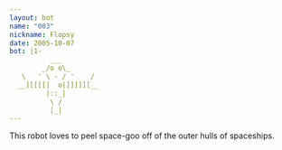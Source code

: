 ```yaml
---
layout: bot
name: "003"
nickname: Flopsy
date: 2005-10-07
bot: |1-
          ___         
        _/o o\_       
   \   ' \ - / '    / 
  __][[[[|  o|]]]]][__
         |::_|        
          \ /         
          |_|         
---
```

This robot loves to peel space-goo off of the outer hulls of spaceships.